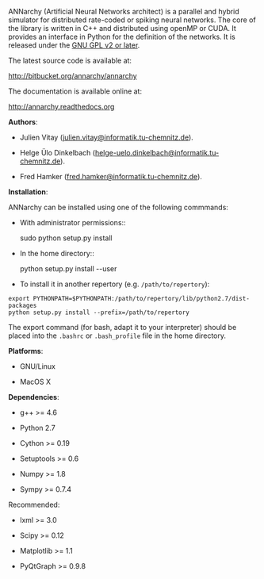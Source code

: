 ANNarchy (Artificial Neural Networks architect) is a parallel and hybrid simulator for distributed rate-coded or spiking neural networks. The core of the library is written in C++ and distributed using openMP or CUDA. It provides an interface in Python for the definition of the networks. It is released under the [GNU GPL v2 or later](http://www.gnu.org/licenses/gpl.html).

The latest source code is available at: 

http://bitbucket.org/annarchy/annarchy

The documentation is available online at: 

http://annarchy.readthedocs.org

**Authors**:

* Julien Vitay (julien.vitay@informatik.tu-chemnitz.de). 

* Helge Ülo Dinkelbach (helge-uelo.dinkelbach@informatik.tu-chemnitz.de). 

* Fred Hamker (fred.hamker@informatik.tu-chemnitz.de). 

**Installation**:

ANNarchy can be installed using one of the following commmands:

* With administrator permissions::

    sudo python setup.py install

* In the home directory::

    python setup.py install --user
    
* To install it in another repertory (e.g. `/path/to/repertory`):

~~~~
export PYTHONPATH=$PYTHONPATH:/path/to/repertory/lib/python2.7/dist-packages
python setup.py install --prefix=/path/to/repertory
~~~~

The export command (for bash, adapt it to your interpreter) should be placed into the `.bashrc` or `.bash_profile` file in the home directory.

**Platforms**:

* GNU/Linux

* MacOS X

**Dependencies**:

* g++ >= 4.6

* Python 2.7

* Cython >= 0.19

* Setuptools >= 0.6

* Numpy >= 1.8

* Sympy >= 0.7.4

Recommended: 

* lxml >= 3.0

* Scipy >= 0.12

* Matplotlib >= 1.1

* PyQtGraph >= 0.9.8

